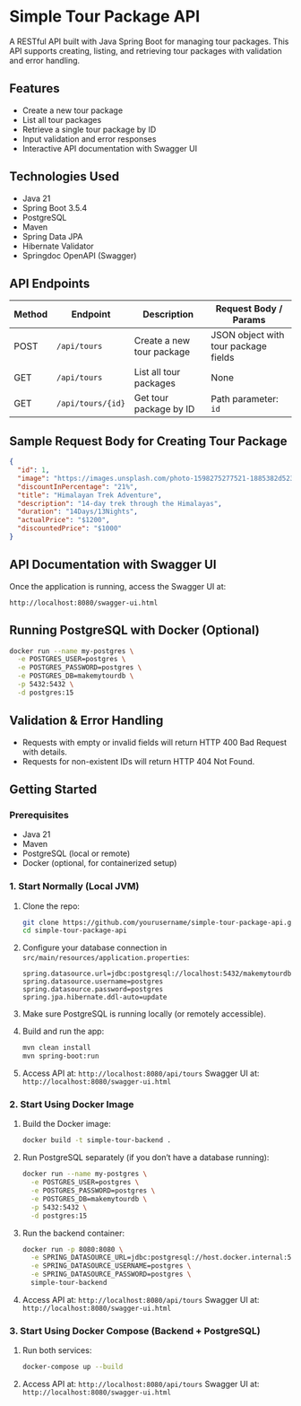 # Simple Tour Package API

A RESTful API built with Java Spring Boot for managing tour packages. This API supports creating, listing, and retrieving tour packages with validation and error handling.

## Features

* Create a new tour package
* List all tour packages
* Retrieve a single tour package by ID
* Input validation and error responses
* Interactive API documentation with Swagger UI

## Technologies Used

* Java 21
* Spring Boot 3.5.4
* PostgreSQL
* Maven
* Spring Data JPA
* Hibernate Validator
* Springdoc OpenAPI (Swagger)

## API Endpoints

| Method | Endpoint          | Description               | Request Body / Params                |
| ------ | ----------------- | ------------------------- | ------------------------------------ |
| POST   | `/api/tours`      | Create a new tour package | JSON object with tour package fields |
| GET    | `/api/tours`      | List all tour packages    | None                                 |
| GET    | `/api/tours/{id}` | Get tour package by ID    | Path parameter: `id`                 |

## Sample Request Body for Creating Tour Package

```json
{
  "id": 1,
  "image": "https://images.unsplash.com/photo-1598275277521-1885382d523a",
  "discountInPercentage": "21%",
  "title": "Himalayan Trek Adventure",
  "description": "14-day trek through the Himalayas",
  "duration": "14Days/13Nights",
  "actualPrice": "$1200",
  "discountedPrice": "$1000"
}
```

## API Documentation with Swagger UI

Once the application is running, access the Swagger UI at:

```
http://localhost:8080/swagger-ui.html
```

## Running PostgreSQL with Docker (Optional)

```bash
docker run --name my-postgres \
  -e POSTGRES_USER=postgres \
  -e POSTGRES_PASSWORD=postgres \
  -e POSTGRES_DB=makemytourdb \
  -p 5432:5432 \
  -d postgres:15
```

## Validation & Error Handling

* Requests with empty or invalid fields will return HTTP 400 Bad Request with details.
* Requests for non-existent IDs will return HTTP 404 Not Found.

## Getting Started

### Prerequisites

* Java 21 
* Maven
* PostgreSQL (local or remote)
* Docker (optional, for containerized setup)

### 1. Start Normally (Local JVM)

1. Clone the repo:

   ```bash
   git clone https://github.com/yourusername/simple-tour-package-api.git
   cd simple-tour-package-api
   ```

2. Configure your database connection in `src/main/resources/application.properties`:

   ```properties
   spring.datasource.url=jdbc:postgresql://localhost:5432/makemytourdb
   spring.datasource.username=postgres
   spring.datasource.password=postgres
   spring.jpa.hibernate.ddl-auto=update
   ```

3. Make sure PostgreSQL is running locally (or remotely accessible).

4. Build and run the app:

   ```bash
   mvn clean install
   mvn spring-boot:run
   ```

5. Access API at: `http://localhost:8080/api/tours`
   Swagger UI at: `http://localhost:8080/swagger-ui.html`

### 2. Start Using Docker Image

1. Build the Docker image:

   ```bash
   docker build -t simple-tour-backend .
   ```

2. Run PostgreSQL separately (if you don’t have a database running):

   ```bash
   docker run --name my-postgres \
     -e POSTGRES_USER=postgres \
     -e POSTGRES_PASSWORD=postgres \
     -e POSTGRES_DB=makemytourdb \
     -p 5432:5432 \
     -d postgres:15
   ```

3. Run the backend container:

   ```bash
   docker run -p 8080:8080 \
     -e SPRING_DATASOURCE_URL=jdbc:postgresql://host.docker.internal:5432/makemytourdb \
     -e SPRING_DATASOURCE_USERNAME=postgres \
     -e SPRING_DATASOURCE_PASSWORD=postgres \
     simple-tour-backend
   ```

4. Access API at: `http://localhost:8080/api/tours`
   Swagger UI at: `http://localhost:8080/swagger-ui.html`

### 3. Start Using Docker Compose (Backend + PostgreSQL)

1. Run both services:

   ```bash
   docker-compose up --build
   ```

2. Access API at: `http://localhost:8080/api/tours`
   Swagger UI at: `http://localhost:8080/swagger-ui.html`
